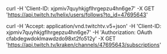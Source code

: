  curl -H 'Client-ID: xjpmiv7quyhkjgflhrgepzu4hn6ge7' -X GET 'https://api.twitch.tv/helix/users/follows?to_id=47695643'
 
 curl -H 'Accept: application/vnd.twitchtv.v5+json' -H 'Client-ID: xjpmiv7quyhkjgflhrgepzu4hn6ge7' -H 'Authorization: OAuth cfabdegwdoklmawdzdo98xt2fo512y' -X GET 'https://api.twitch.tv/kraken/channels/47695643/subscriptions'